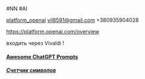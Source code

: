 #NN #AI

[platform_openai](hrrps://platform.openai.com)
vil8591@gmail.com
+380935904028

https://platform.openai.com/overview

входить через Vivaldi !

#### [Awesome ChatGPT Prompts](https://github.com/f/awesome-chatgpt-prompts)

##### [Счетчик символов](https://charactercalculator.com/ru/)




